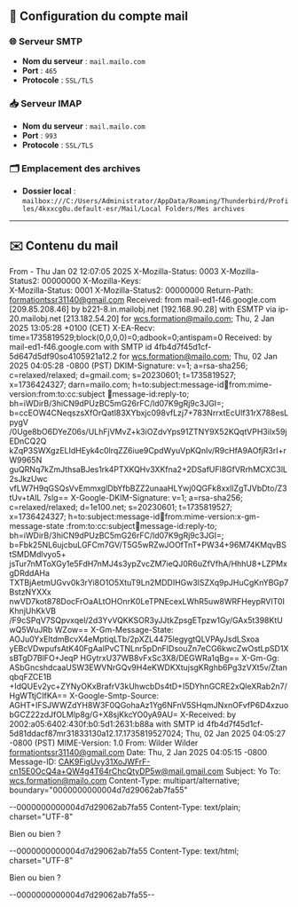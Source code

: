 ## 📧 Configuration du compte mail

### 🌐 Serveur SMTP
- **Nom du serveur** : `mail.mailo.com`
- **Port** : `465`
- **Protocole** : `SSL/TLS`

### 📥 Serveur IMAP
- **Nom du serveur** : `mail.mailo.com`
- **Port** : `993`
- **Protocole** : `SSL/TLS`

### 🗂️ Emplacement des archives
- **Dossier local** : `mailbox:///C:/Users/Administrator/AppData/Roaming/Thunderbird/Profiles/4kxxcg0u.default-esr/Mail/Local Folders/Mes archives`

---

## ✉️ Contenu du mail

From - Thu Jan 02 12:07:05 2025
X-Mozilla-Status: 0003
X-Mozilla-Status2: 00000000
X-Mozilla-Keys:                                                                                 
X-Mozilla-Status: 0001
X-Mozilla-Status2: 00000000
Return-Path: <formationtssr31140@gmail.com>
Received: from mail-ed1-f46.google.com [209.85.208.46]
	by b221-8.in.mailobj.net [192.168.90.28] with ESMTP
	via ip-20.mailobj.net [213.182.54.20]
	for <wcs.formation@mailo.com>; Thu,  2 Jan 2025 13:05:28 +0100 (CET)
X-EA-Recv: time=1735819529;block(0,0,0,0)=0;adbook=0;antispam=0
Received: by mail-ed1-f46.google.com with SMTP id 4fb4d7f45d1cf-5d647d5df90so4105921a12.2
        for <wcs.formation@mailo.com>; Thu, 02 Jan 2025 04:05:28 -0800 (PST)
DKIM-Signature: v=1; a=rsa-sha256; c=relaxed/relaxed;
        d=gmail.com; s=20230601; t=1735819527; x=1736424327; darn=mailo.com;
        h=to:subject:message-id:date:from:mime-version:from:to:cc:subject
         :date:message-id:reply-to;
        bh=iWDirB/3hiCN9dPUzBC5mG26rFC/ld07K9gRj9c3JGI=;
        b=ccEOW4CNeqszsXfOrQatl83XYbxjc098vfLzj7+783NrrxtEcUlf31rX788esLpygV
         /0Uge8bO6DYeZ06s/ULhFjVMvZ+k3iOZdvYps91ZTNY9X52KQqtVPH3ilx59jEDnCQ2Q
         kZqP3SWXgzELIdHEyk4c0lrqZZ6iue9CpdWyuVpKQnIv/R9cHfA9AOfjR3rI+rW9965N
         guQRNq7kZmJthsaBJes1rk4PTXKQHv3XKfna2+2DSafUFl8GfVRrhMCXC3lL2sJkzUwc
         vfLW7H9qGSQsVvEmmxglDbYfbBZZ2unaaHLYwj0QGFk8xxlIZgTJVbDto/Z3tUv+tAIL
         7slg==
X-Google-DKIM-Signature: v=1; a=rsa-sha256; c=relaxed/relaxed;
        d=1e100.net; s=20230601; t=1735819527; x=1736424327;
        h=to:subject:message-id:date:from:mime-version:x-gm-message-state
         :from:to:cc:subject:date:message-id:reply-to;
        bh=iWDirB/3hiCN9dPUzBC5mG26rFC/ld07K9gRj9c3JGI=;
        b=Fbk25NL6ujcbuLGFCm7GV/T5G5wRZwJOOfTnT+PW34+96M74KMqvBStSMDMdlvyo5+
         jsTur7nMToXGy1e5FdH7nMJ4s3ypZvcZM7ieQJ0R6uZfVfhA/HhhU8+LZPMxgDRddAHa
         TXTBjAetmUGvv0k3rYi8O1O5XtuT9Ln2MDDIHGw3lSZXq9pJHuCgKnYBGp7BstzNYXXx
         nwVD7kot878DocFrOaALtOHOnrK0LeTPNEcexLWhR5uw8WRFHeypRVlT0IKhnjUhKkVB
         /F9cSPqV7SQpvxqel/2d3YvVQKKSOR3yJJtkZpsgETpzw1Gy/GAx5t398KtUwQ5WuJRb
         WZow==
X-Gm-Message-State: AOJu0YxEItdmBcvX4eMptiqLTb/2pXZL4475legygtQLVPAyJsdLSxoa
	yEBcVDwpufsAtK40FgAaIPvCTNLnr5pDnFIDsouZn7eCG6kwcZwOstLpSD1XsBTgD7BlFO+JeqP
	HGytrxU37WB8vFxSc3X8/DEGWRa1qBg==
X-Gm-Gg: ASbGncshdcaaUSW3EWVNrGQv9H4eKWDKXtujsgKRghb6Pg3zVXt5v/ZtanqbqFZCE1B
	+IdQUEv2yc+ZYNyOKxBrafrV3kUhwcbDs4tD+I5DYhnGCRE2xQleXRab2n7/HgWTtjCIfKA==
X-Google-Smtp-Source: AGHT+IFSJWWZdYH8W3F0QGohaAz1Yg6NFnV5SHqmJNxnOFvfP6D4xzuobGCZ22zdJfOLMlp8g/G+X8sjKkcYO0yA9AU=
X-Received: by 2002:a05:6402:430f:b0:5d1:2631:b88a with SMTP id
 4fb4d7f45d1cf-5d81ddacf87mr31833130a12.17.1735819527024; Thu, 02 Jan 2025
 04:05:27 -0800 (PST)
MIME-Version: 1.0
From: Wilder Wilder <formationtssr31140@gmail.com>
Date: Thu, 2 Jan 2025 04:05:15 -0800
Message-ID: <CAK9FigUvy31XoJWFrF-cn15E0OcQ4a+QW4g4T64rChcQtyDP5w@mail.gmail.com>
Subject: Yo
To: wcs.formation@mailo.com
Content-Type: multipart/alternative; boundary="0000000000004d7d29062ab7fa55"

--0000000000004d7d29062ab7fa55
Content-Type: text/plain; charset="UTF-8"

Bien ou bien ?

--0000000000004d7d29062ab7fa55
Content-Type: text/html; charset="UTF-8"

<div dir="ltr">Bien ou bien ?</div>

--0000000000004d7d29062ab7fa55--
